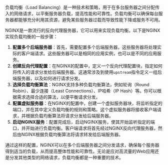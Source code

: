 负载均衡（Load Balancing）是一种技术和策略，用于在多台服务器之间分配传入的网络请求，以平衡服务器负载，提高性能和可靠性。负载均衡可以确保每台服务器都能够充分利用其资源，避免某些服务器过载而导致性能下降或服务不可用。



NGINX是一款流行的反向代理服务器，它可以用来实现负载均衡。以下是NGINX实现负载均衡的一般步骤：

1.  **配置多个后端服务器**：首先，需要配置多个后端服务器，这些服务器将处理实际的客户端请求。这些服务器可以是相同的应用实例，也可以是不同的应用服务。 
2.  **创建反向代理配置**：在NGINX的配置中，定义一个反向代理配置块，指定如何将传入的请求分发给后端服务器。这通常涉及到使用`upstream`指令定义一组后端服务器，以及如何进行请求分发。 
3.  **选择负载均衡算法**：NGINX支持多种负载均衡算法，例如轮询（Round Robin）、最少连接（Least Connections）、IP哈希（IP Hash）等。你可以根据需求选择合适的算法，以便平衡请求分发。 
4.  **配置虚拟服务器**：在NGINX的配置中，创建一个虚拟服务器块，将监听指定的端口，并在其中定义负载均衡的规则和策略。这个虚拟服务器将接收客户端请求，并根据负载均衡算法将请求分发给后端服务器。 
5.  **启动NGINX服务**：配置完成后，启动NGINX服务，使其开始监听指定的端口，并开始进行负载均衡。客户端请求将首先经过NGINX反向代理服务器，然后由NGINX根据负载均衡算法将请求转发给后端服务器。 



通过这样的配置，NGINX可以在多个后端服务器之间分发请求，确保每个服务器得到适当的负载，从而提高整体性能和可靠性。无论是应对高流量的Web应用还是分发其他类型的网络请求，负载均衡都是一种重要的技术。

